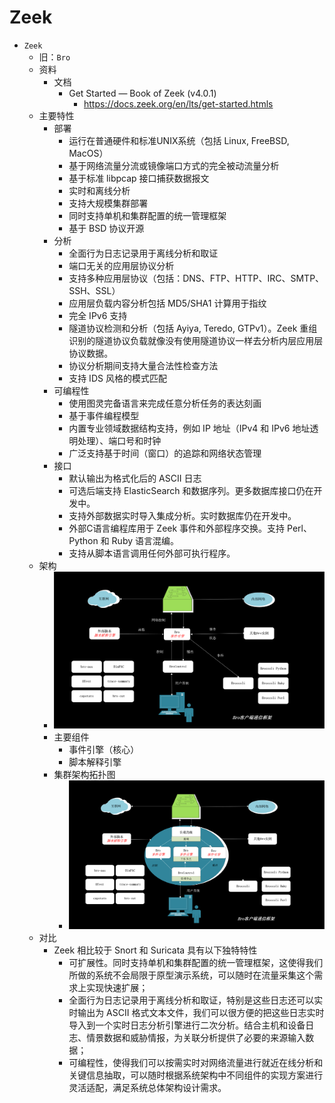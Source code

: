 # Zeek

* `Zeek`
  * 旧：`Bro`
  * 资料
    * 文档
      * Get Started — Book of Zeek (v4.0.1)
        * https://docs.zeek.org/en/lts/get-started.htmls
  * 主要特性
    * 部署
      * 运行在普通硬件和标准UNIX系统（包括 Linux, FreeBSD, MacOS）
      * 基于网络流量分流或镜像端口方式的完全被动流量分析
      * 基于标准 libpcap 接口捕获数据报文
      * 实时和离线分析
      * 支持大规模集群部署
      * 同时支持单机和集群配置的统一管理框架
      * 基于 BSD 协议开源
    * 分析
      * 全面行为日志记录用于离线分析和取证
      * 端口无关的应用层协议分析
      * 支持多种应用层协议（包括：DNS、FTP、HTTP、IRC、SMTP、SSH、SSL）
      * 应用层负载内容分析包括 MD5/SHA1 计算用于指纹
      * 完全 IPv6 支持
      * 隧道协议检测和分析（包括 Ayiya, Teredo, GTPv1）。Zeek 重组识别的隧道协议负载就像没有使用隧道协议一样去分析内层应用层协议数据。
      * 协议分析期间支持大量合法性检查方法
      * 支持 IDS 风格的模式匹配
    * 可编程性
      * 使用图灵完备语言来完成任意分析任务的表达刻画
      * 基于事件编程模型
      * 内置专业领域数据结构支持，例如 IP 地址（IPv4 和 IPv6 地址透明处理）、端口号和时钟
      * 广泛支持基于时间（窗口）的追踪和网络状态管理
    * 接口
      * 默认输出为格式化后的 ASCII 日志
      * 可选后端支持 ElasticSearch 和数据序列。更多数据库接口仍在开发中。
      * 支持外部数据实时导入集成分析。实时数据库仍在开发中。
      * 外部C语言编程库用于 Zeek 事件和外部程序交换。支持 Perl、Python 和 Ruby 语言混编。
      * 支持从脚本语言调用任何外部可执行程序。
  * 架构
    * ![zeek_arch](../../../assets/img/zeek_arch.png)
    * 主要组件
      * 事件引擎（核心）
      * 脚本解释引擎
    * 集群架构拓扑图
      * ![zeek_cluster_topo](../../../assets/img/zeek_cluster_topo.png)
  * 对比
    * Zeek 相比较于 Snort 和 Suricata 具有以下独特特性
      * 可扩展性。同时支持单机和集群配置的统一管理框架，这使得我们所做的系统不会局限于原型演示系统，可以随时在流量采集这个需求上实现快速扩展；
      * 全面行为日志记录用于离线分析和取证，特别是这些日志还可以实时输出为 ASCII 格式文本文件，我们可以很方便的把这些日志实时导入到一个实时日志分析引擎进行二次分析。结合主机和设备日志、情景数据和威胁情报，为关联分析提供了必要的来源输入数据；
      * 可编程性，使得我们可以按需实时对网络流量进行就近在线分析和关键信息抽取，可以随时根据系统架构中不同组件的实现方案进行灵活适配，满足系统总体架构设计需求。
